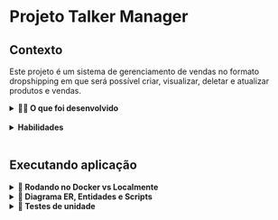 # Projeto Talker Manager

## Contexto

Este projeto é um sistema de gerenciamento de vendas no formato dropshipping em que será possível criar, visualizar, deletar e atualizar produtos e vendas.
<br />

<details>
  <summary><strong>👨‍💻 O que foi desenvolvido</strong></summary><br />

Foi desenvolvido uma API RESTful utilizando a arquitetura MSC (model-service-controller),

utilizando o banco de dados MySQL para a gestão de dados com os seguintes endpoints:

- endpoint GET /products
- endpoint GET /products/:id
- endpoint POST /products
- endpoint PUT /products/:id
- endpoint DELETE /products/:id
- endpoint GET products/search?q=searchTerm
- endpoint POST /sales
- endpoint GET /sales
- endpoint GET /sales/:id
- endpoint PUT /sales/:id
- endpoint DELETE /sales/:id

</details><br />

<details>
  <summary><strong>Habilidades</strong></summary><br />

O conjunto de operações conhecido como CRUD (Create, Read, Update e Delete) constituem a forma mais básica de manipular dados. Apesar disso, boa parte das aplicações de mercado giram em torno dessas quatro operações. Neste projeto, foi implementado essas operações utilizando Node.js e MySQL.
OS dados foram normalizados no momento de modelar o banco de dados. Além disso, foi implementado o padrão arquitetural MSC e os princípios do REST para construir o back-end.

</details><br />

## Executando aplicação

<details>
  <summary><strong>🐳 Rodando no Docker vs Localmente</strong></summary>

### 👉 Com Docker

**:warning: Antes de começar, seu docker-compose precisa estar na versão 1.29 ou superior. [Veja aqui](https://www.digitalocean.com/community/tutorials/how-to-install-and-use-docker-compose-on-ubuntu-20-04-pt) ou [na documentação](https://docs.docker.com/compose/install/) como instalá-lo. No primeiro artigo, você pode substituir onde está com `1.26.0` por `1.29.2`.**

> :information_source: Rode os serviços `node` e `db` com o comando `docker-compose up -d`.

- Lembre-se de parar o `mysql` se estiver usando localmente na porta padrão (`3306`), ou adapte, caso queria fazer uso da aplicação em containers;
- Esses serviços irão inicializar um container chamado `store_manager` e outro chamado `store_manager_db`;
- A partir daqui você pode rodar o container `store_manager` via CLI ou abri-lo no VS Code.

> :information_source: Opção 1: Use o comando `docker-compose run node npm test`, ou para acessar o container e executar lá:

> :information_source: Opção 2: Use o comando `docker exec -it store_manager bash` e sigas passos abaixo.

- Ele te dará acesso ao terminal interativo do container criado pelo compose, que está rodando em segundo plano.

> :information_source: Instale as dependências com `npm install`

- **:warning: Atenção:** Caso opte por utilizar o Docker, **TODOS** os comandos disponíveis no `package.json` (npm start, npm test, npm run dev, ...) devem ser executados **DENTRO** do container, ou seja, no terminal que aparece após a execução do comando `docker exec` citado acima.

- **:warning: Atenção:** Se você se deparar com erro de porta, quer dizer que sua aplicação já esta utilizando a `porta 3000`, seja com outro processo do Node.js (que você pode parar com o comando `killall node`) ou algum container! Neste caso você pode parar o container com o comando `docker stop <nome-do-container>`.

- ✨ **Dica:** Antes de iniciar qualquer coisa, observe os containers que estão em execução em sua máquina. Para ver os containers em execução basta usar o comando `docker container ls`, caso queira parar o container basta usar o comando `docker stop nomeContainer` e se quiser parar e excluir os containers, basta executar o comando `docker-compose down`

 <br />

### 👉 Sem Docker

> :information_source: Instale as dependências com `npm install`

- **:warning: Atenção:** Não rode o comando npm audit fix! Ele atualiza várias dependências do projeto, e essa atualização gera conflitos com o avaliador.

- **:warning: Atenção:** Não esqueça de configurar o arquivo `.env` para os testes locais funcionarem.
- **:warning: Atenção:** Para rodar o projeto desta forma, **obrigatoriamente** você deve ter o `Node.js` instalado em seu computador.
- **:warning: Atenção:** A versão do `Node.js` e `NPM` a ser utilizada é `"node": ">=16.0.0"` e `"npm": ">=7.0.0"`, como descrito a chave `engines` no arquivo `package.json`. Idealmente deve-se utilizar o Node.js na `versão 16.14`, a versão na que esse projeto foi testado.

  <br/>

</details>

<details>
  <summary id="diagrama-scripts"><strong>🎲 Diagrama ER, Entidades e Scripts</strong></summary>

#### Diagrama de Entidade-Relacionamento

Para orientar a manipulação das tabelas, foi utilizado o DER a seguir:

![DER](./images/erStoreManager.png)

---

#### Tabelas

O banco tem três tabelas:

- A tabela `products`, com os atributos `id` e `name`;
- A tabela `sales`, com os atributos `id` e `date`;
- A tabela `sales_products`, com os atributos `sale_id`, `product_id` e `quantity`;
- O script de criação do banco de dados pode ser visto [aqui](migration.sql);
- O script que popula o banco de dados pode ser visto [aqui](seed.sql);

A tabela `products` tem o seguinte formato: _(O id é gerado automaticamente)_

![Tabela Produtos](./images/tableproducts.png)

A tabela `sales` tem o seguinte formato: _(O id e date são gerados automaticamente)_

![Tabela Vendas](./images/tablesales.png)

A tabela `sales_products`, é a tabela que faz o relacionamento `N:N` entre `products` e `sales` e tem o seguinte formato: _(O produto e a venda são deletados automaticamente)_

![Tabela Vendas-Produtos](./images/tablesalesproducts.png)

---

#### Scripts prontos

- Criar o banco de dados e gerar as tabelas:

```sh
  npm run migration
```

- Limpar e popular o banco de dados:

```sh
  npm run seed
```

- Iniciar o servidor Node:

```sh
  npm start
```

- Iniciar o servidor Node com nodemon:

```sh
  npm run debug
```

- Executar os testes avaliativos da Trybe:

```sh
  npm test
```

- Executar os testes de unidade escritos por você:

```sh
  npm run test:mocha
```

- Executar o linter:

```sh
  npm run lint
```

  <br />
</details>

<details id="para-escrever-seus-próprios-arquivos-de-teste">
  <summary><strong>🔬 Testes de unidade</strong></summary><br />

- Foi utilizado o **mocha**, **chai** e **sinon** para escrever os testes;
- Todos os testes de `models`, `services` e `controllers` estão dentro da pasta `tests/unit`.
- **:warning: Atenção:** Os nomes dos arquivos de testes seguiram essa estrutura `nomeDoArquivo.test.js`
- **✨ Dica:** Como os arquivos dos teste de unidade foram criados:

```tree
.
├─ ...
├─ src
├─ tests
│   └─ unit
|       ├─ controllers
│           ├─ productsControllers.test.js
│           └─ salesControllers.test.js
|       ├─ services
│           ├─ productsServices.test.js
│           └─ salesServices.test.js
|       └─ models
│           ├─ productsModels.test.js
│           └─ salesModels.test.js
└─ ...
```

  <br />

</details>